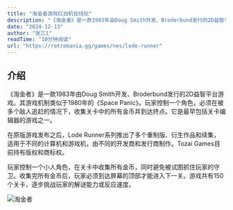 ```yaml
---
title: "淘金者游戏红白机在线玩"
description: "《淘金者》是一款1983年由Doug Smith开发、Broderbund发行的2D益智平台游戏。其游戏机制类似于1980年的《Space Panic》。玩家控制一个角色，必须在被多个敌人追赶的情况下，收集关卡中的所有金币并到达终点。它是最早包括关卡编辑器的游戏之一。"
date: "2024-12-13"
author: "张三1"
readTime: "10分钟阅读"
url: "https://retromania.gg/games/nes/lode-runner"
---
```


## 介绍

《淘金者》是一款1983年由Doug Smith开发、Broderbund发行的2D益智平台游戏。其游戏机制类似于1980年的《Space Panic》。玩家控制一个角色，必须在被多个敌人追赶的情况下，收集关卡中的所有金币并到达终点。它是最早包括关卡编辑器的游戏之一。

在原版游戏发布之后，Lode Runner系列推出了多个重制版、衍生作品和续集，适用于不同的计算机和游戏机，由不同的开发商和发行商制作。Tozai Games目前持有版权和商标权。

玩家控制一个小人角色，在关卡中收集所有金币，同时避免被试图抓住玩家的守卫。收集完所有金币后，玩家必须到达屏幕的顶部才能进入下一关。游戏共有150个关卡，逐步挑战玩家的解谜能力或反应速度。

![淘金者](https://pica.zhimg.com/80/f411b17f2061d45b48f64a9a80130b9c_1440w.webp)